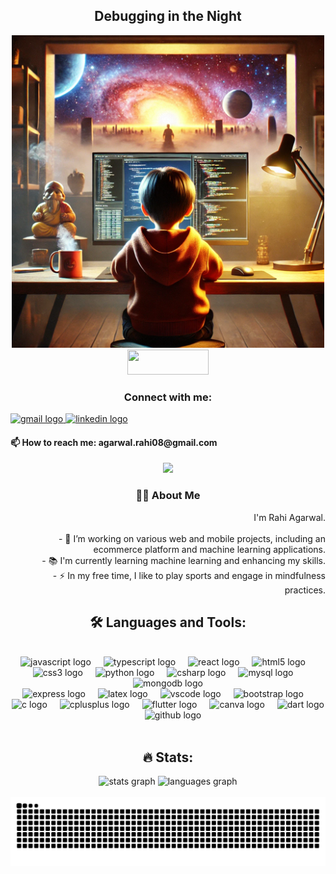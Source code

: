 <h2 align="center">Debugging in the Night</h2>

<div align="center">
  <img height="500" width="500" src="/Images/A.webp" />
</div>





<div align="center">
  <img src="https://visitor-badge.laobi.icu/badge?page_id=rahiaag.rahiaag&" width="130" height="40" />
</div>

 <div>
    <h3 align="center">Connect with me:</h3>
    <div>
      <a href="mailto:agarwal.rahi08@gmail.com" target="_blank">
        <img src="https://img.shields.io/static/v1?message=Gmail&logo=gmail&label=&color=D14836&logoColor=white&labelColor=&style=for-the-badge" height="35" alt="gmail logo" />
      </a>
      <a href="https://www.linkedin.com/in/rahi-agarwal/" target="_blank">
        <img src="https://img.shields.io/static/v1?message=LinkedIn&logo=linkedin&label=&color=0077B5&logoColor=white&labelColor=&style=for-the-badge" height="35" alt="linkedin logo" />
      </a>
      <h4>📫 How to reach me: agarwal.rahi08@gmail.com</h4>
      <div align="center">

  <img height="250" src="https://camo.githubusercontent.com/ab9d3b78c3b3bc494c601e9b894ba55b801c1e5d30739f059fee29ee333beaf0/68747470733a2f2f692e70696e696d672e636f6d2f6f726967696e616c732f35342f65332f37642f35346533376438303734656263646531643936633737643762326137663331302e676966"  />


  <!-- About Me section on the right -->
  <div>
    <h3 align="center">👩‍💻 About Me</h3>
    <p style="text-align: right;">
      I'm Rahi Agarwal.<br><br>
      - 🔭 I’m working on various web and mobile projects, including an ecommerce platform and machine learning applications.<br>
      - 📚 I'm currently learning machine learning and enhancing my skills.<br>
      - ⚡ In my free time, I like to play sports and engage in mindfulness practices.
    </p>
  </div>
<h2 align="center">🛠 Languages and Tools:</h2>
<br>
<div align="center">
  <img src="https://cdn.jsdelivr.net/gh/devicons/devicon/icons/javascript/javascript-original.svg" height="40" alt="javascript logo"  />
  <img width="12" />
  <img src="https://cdn.jsdelivr.net/gh/devicons/devicon/icons/typescript/typescript-original.svg" height="40" alt="typescript logo"  />
  <img width="12" />
  <img src="https://cdn.jsdelivr.net/gh/devicons/devicon/icons/react/react-original.svg" height="40" alt="react logo"  />
  <img width="12" />
  <img src="https://cdn.jsdelivr.net/gh/devicons/devicon/icons/html5/html5-original.svg" height="40" alt="html5 logo"  />
  <img width="12" />
  <img src="https://cdn.jsdelivr.net/gh/devicons/devicon/icons/css3/css3-original.svg" height="40" alt="css3 logo"  />
  <img width="12" />
  <img src="https://cdn.jsdelivr.net/gh/devicons/devicon/icons/python/python-original.svg" height="40" alt="python logo"  />
  <img width="12" />
  <img src="https://cdn.jsdelivr.net/gh/devicons/devicon/icons/csharp/csharp-original.svg" height="40" alt="csharp logo"  />
  <img width="12" />
  <img src="https://cdn.jsdelivr.net/gh/devicons/devicon/icons/mysql/mysql-original.svg" height="40" alt="mysql logo"  />
  <img width="12" />
  <img src="https://cdn.jsdelivr.net/gh/devicons/devicon/icons/mongodb/mongodb-original.svg" height="40" alt="mongodb logo"  />
  <br>
  <img src="https://cdn.jsdelivr.net/gh/devicons/devicon/icons/express/express-original.svg" height="40" alt="express logo"  />
  <img width="12" />
  <img src="https://cdn.jsdelivr.net/gh/devicons/devicon/icons/latex/latex-original.svg" height="40" alt="latex logo"  />
  <img width="12" />
  <img src="https://cdn.jsdelivr.net/gh/devicons/devicon/icons/vscode/vscode-original.svg" height="40" alt="vscode logo"  />
  <img width="12" />
  <img src="https://cdn.jsdelivr.net/gh/devicons/devicon/icons/bootstrap/bootstrap-original.svg" height="40" alt="bootstrap logo"  />
  <img width="12" />
  <img src="https://cdn.jsdelivr.net/gh/devicons/devicon/icons/c/c-original.svg" height="40" alt="c logo"  />
  <img width="12" />
  <img src="https://cdn.jsdelivr.net/gh/devicons/devicon/icons/cplusplus/cplusplus-original.svg" height="40" alt="cplusplus logo"  />
  <img width="12" />
  <img src="https://cdn.jsdelivr.net/gh/devicons/devicon/icons/flutter/flutter-original.svg" height="40" alt="flutter logo"  />
  <img width="12" />
  <img src="https://cdn.jsdelivr.net/gh/devicons/devicon/icons/canva/canva-original.svg" height="40" alt="canva logo"  />
  <img width="12" />
  <img src="https://cdn.jsdelivr.net/gh/devicons/devicon/icons/dart/dart-original.svg" height="40" alt="dart logo"  />
  <img width="12" />
  <img src="https://cdn.jsdelivr.net/gh/devicons/devicon/icons/github/github-original.svg" height="40" alt="github logo"  />
</div>
<br>
<h2 align="center">🔥 Stats:</h2>
<div align="center">
  <img src="https://github-readme-stats.vercel.app/api?username=rahiaag&hide_title=false&hide_rank=false&show_icons=true&include_all_commits=true&count_private=true&disable_animations=false&theme=dracula&locale=en&hide_border=false" height="170" alt="stats graph"/>
  <img src="https://github-readme-stats.vercel.app/api/top-langs?username=rahiaag&locale=en&hide_title=false&layout=compact&card_width=320&langs_count=5&theme=dracula&hide_border=false" height="170" alt="languages graph"/>
</div>
<br>
<div style="display: flex; justify-content: space-between; align-items: flex-start;">
  <!-- Connect with me section on the left -->
 
</div>


 





<img src="https://raw.githubusercontent.com/rahiaag/rahiaag/output/snake.svg" alt="Snake animation" />
